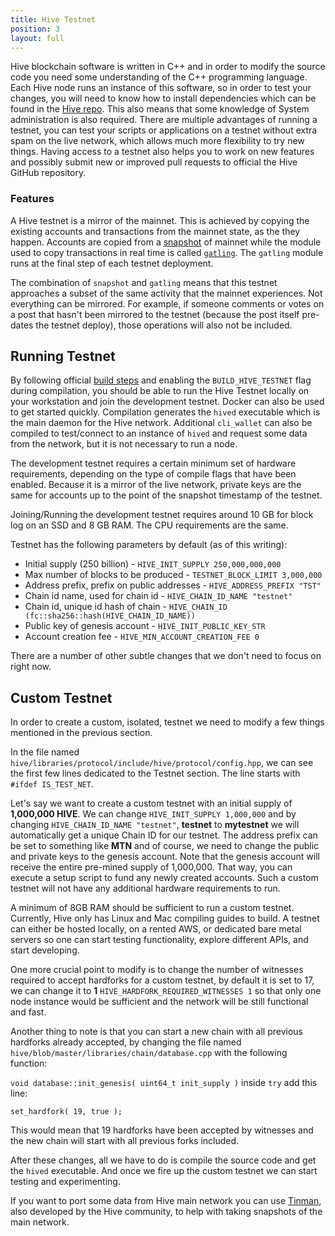 ```yaml
---
title: Hive Testnet
position: 3
layout: full
---
```


Hive blockchain software is written in C++ and in order to modify the source code you need some understanding of the C++ programming language. Each Hive node runs an instance of this software, so in order to test your changes, you will need to know how to install dependencies which can be found in the [Hive repo](https://gitlab.syncad.com/hive/hive/-/blob/master/doc/building.md). This also means that some knowledge of System administration is also required. There are multiple advantages of running a testnet, you can test your scripts or applications on a testnet without extra spam on the live network, which allows much more flexibility to try new things. 
Having access to a testnet also helps you to work on new features and possibly submit new or improved pull requests to official the Hive GitHub repository.

### Features

A Hive testnet is a mirror of the mainnet.  This is achieved by copying the existing accounts and transactions from the mainnet state, as the they happen.  Accounts are copied from a [snapshot](https://gitlab.syncad.com/hive/tinman#taking-a-snapshot) of mainnet while the module used to copy transactions in real time is called [`gatling`](https://gitlab.syncad.com/hive/tinman#gatling-transactions-from-mainnet).  The `gatling` module runs at the final step of each testnet deployment.

The combination of `snapshot` and `gatling` means that this testnet approaches a subset of the same activity that the mainnet experiences.  Not everything can be mirrored.  For example, if someone comments or votes on a post that hasn't been mirrored to the testnet (because the post itself pre-dates the testnet deploy), those operations will also not be included.

## Running Testnet

By following official [build steps](https://gitlab.syncad.com/hive/hive/-/blob/master/doc/building.md#build_hive_testnetoffon) and enabling the `BUILD_HIVE_TESTNET` flag during compilation, you should be able to run the Hive Testnet locally on your workstation and join the development testnet. Docker can also be used to get started quickly. Compilation generates the `hived` executable which is the main daemon for the Hive network. Additional `cli_wallet` can also be compiled to test/connect to an instance of `hived` and request some data from the network, but it is not necessary to run a node.

The development testnet requires a certain minimum set of hardware requirements, depending on the type of compile flags that have been enabled. Because it is a mirror of the live network, private keys are the same for accounts up to the point of the snapshot timestamp of the testnet.

Joining/Running the development testnet requires around 10 GB for block log on an SSD and 8 GB RAM. The CPU requirements are the same.

Testnet has the following parameters by default (as of this writing):

* Initial supply (250 billion) - `HIVE_INIT_SUPPLY 250,000,000,000`
* Max number of blocks to be produced - `TESTNET_BLOCK_LIMIT 3,000,000`
* Address prefix, prefix on public addresses - `HIVE_ADDRESS_PREFIX "TST"`
* Chain id name, used for chain id - `HIVE_CHAIN_ID_NAME "testnet"`
* Chain id, unique id hash of chain - `HIVE_CHAIN_ID (fc::sha256::hash(HIVE_CHAIN_ID_NAME))`
* Public key of genesis account - `HIVE_INIT_PUBLIC_KEY_STR `
* Account creation fee - `HIVE_MIN_ACCOUNT_CREATION_FEE 0`

There are a number of other subtle changes that we don't need to focus on right now.

## Custom Testnet

In order to create a custom, isolated, testnet we need to modify a few things mentioned in the previous section.

In the file named `hive/libraries/protocol/include/hive/protocol/config.hpp`, we can see the first few lines dedicated to the Testnet section.  The line starts with `#ifdef IS_TEST_NET`.

Let's say we want to create a custom testnet with an initial supply of **1,000,000 HIVE**. We can change `HIVE_INIT_SUPPLY 1,000,000` and by changing `HIVE_CHAIN_ID_NAME "testnet"`, **testnet** to **mytestnet** we will automatically get a unique Chain ID for our testnet. The address prefix can be set to something like **MTN** and of course, we need to change the public and private keys to the genesis account. Note that the genesis account will receive the entire pre-mined supply of 1,000,000.  That way, you can execute a setup script to fund any newly created accounts. Such a custom testnet will not have any additional hardware requirements to run. 

A minimum of 8GB RAM should be sufficient to run a custom testnet. Currently, Hive only has Linux and Mac compiling guides to build. A testnet can either be hosted locally, on a rented AWS, or dedicated bare metal servers so one can start testing functionality, explore different APIs, and start developing.

One more crucial point to modify is to change the number of witnesses required to accept hardforks for a custom testnet, by default it is set to 17, we can change it to **1** `HIVE_HARDFORK_REQUIRED_WITNESSES 1` so that only one node instance would be sufficient and the network will be still functional and fast.

Another thing to note is that you can start a new chain with all previous hardforks already accepted, by changing the file named `hive/blob/master/libraries/chain/database.cpp` with the following function:

`void database::init_genesis( uint64_t init_supply )` inside `try` add this line:

`set_hardfork( 19, true );`

This would mean that 19 hardforks have been accepted by witnesses and the new chain will start with all previous forks included.

After these changes, all we have to do is compile the source code and get the `hived` executable. And once we fire up the custom testnet we can start testing and experimenting.

If you want to port some data from Hive main network you can use [Tinman](https://gitlab.syncad.com/hive/tinman), also developed by the Hive community, to help with taking snapshots of the main network.
